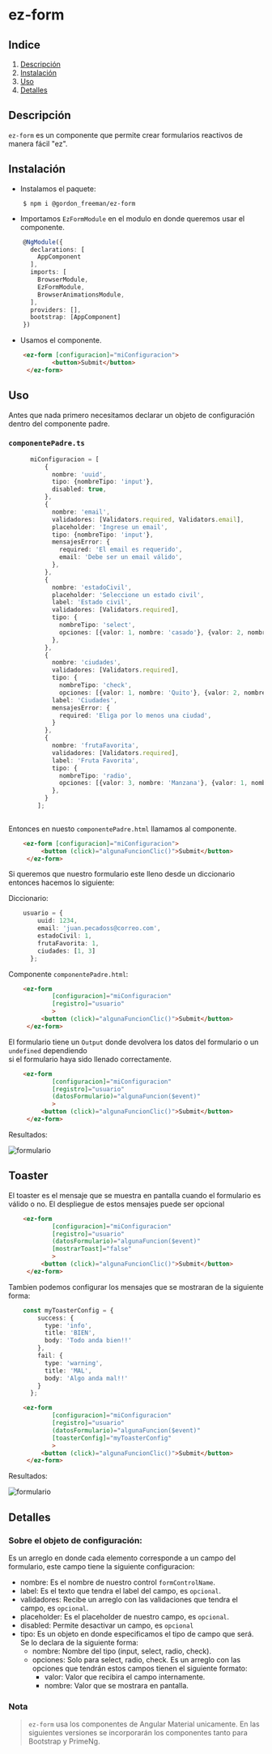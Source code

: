# ez-form  
## Indice  
1. [Descripción](#descripción)  
2. [Instalación](#instalación)  
3. [Uso](#uso)  
4. [Detalles](#detalles)  
  
## Descripción  
`ez-form` es un componente que permite crear formularios reactivos de manera fácil "ez".  
  
## Instalación  
* Instalamos el paquete:   
  
```shell script  
    $ npm i @gordon_freeman/ez-form  
```  
  
* Importamos `EzFormModule` en el modulo en donde queremos usar el componente.  
  
```typescript  
    @NgModule({  
      declarations: [  
        AppComponent  
      ],  
      imports: [  
        BrowserModule,  
        EzFormModule,  
        BrowserAnimationsModule,  
      ],  
      providers: [],  
      bootstrap: [AppComponent]  
    })  
```  
  
* Usamos el componente.  
  
```html  
    <ez-form [configuracion]="miConfiguracion">  
            <button>Submit</button>  
     </ez-form>  
```  
## Uso  
Antes que nada primero necesitamos declarar un objeto de configuración   
dentro del componente padre.  
  
### `componentePadre.ts`  
```typescript  
      miConfiguracion = [
          {
            nombre: 'uuid',
            tipo: {nombreTipo: 'input'},
            disabled: true,
          },
          {
            nombre: 'email',
            validadores: [Validators.required, Validators.email],
            placeholder: 'Ingrese un email',
            tipo: {nombreTipo: 'input'},
            mensajesError: {
              required: 'El email es requerido',
              email: 'Debe ser un email válido',
            },
          },
          {
            nombre: 'estadoCivil',
            placeholder: 'Seleccione un estado civil',
            label: 'Estado civil',
            validadores: [Validators.required],
            tipo: {
              nombreTipo: 'select',
              opciones: [{valor: 1, nombre: 'casado'}, {valor: 2, nombre: 'soltero'}]
            },
          },
          {
            nombre: 'ciudades',
            validadores: [Validators.required],
            tipo: {
              nombreTipo: 'check',
              opciones: [{valor: 1, nombre: 'Quito'}, {valor: 2, nombre: 'Cuenca'}, {nombre: 'Ambato', valor: 3}]},
            label: 'Ciudades',
            mensajesError: {
              required: 'Eliga por lo menos una ciudad',
            }
          },
          {
            nombre: 'frutaFavorita',
            validadores: [Validators.required],
            label: 'Fruta Favorita',
            tipo: {
              nombreTipo: 'radio',
              opciones: [{valor: 3, nombre: 'Manzana'}, {valor: 1, nombre: 'Pera'}, {valor: 2, nombre: 'Piña'}],
            },
          }
        ];
  
```  
  
Entonces en nuesto `componentePadre.html` llamamos al componente.  
  
```html  
    <ez-form [configuracion]="miConfiguracion">  
         <button (click)="algunaFuncionClic()">Submit</button>  
     </ez-form>  
```  
  
Si queremos que nuestro formulario este lleno desde un diccionario entonces hacemos lo siguiente:  
  
Diccionario:   
  
```typescript  
    usuario = {
        uuid: 1234,
        email: 'juan.pecadoss@correo.com',
        estadoCivil: 1,
        frutaFavorita: 1,
        ciudades: [1, 3]
      };
```  
  
Componente `componentePadre.html`:  
  
```html  
    <ez-form   
            [configuracion]="miConfiguracion"  
            [registro]="usuario"  
            >  
         <button (click)="algunaFuncionClic()">Submit</button>  
     </ez-form>  
```  
  
El formulario tiene un  `Output` donde devolvera los datos del formulario o un `undefined` dependiendo  
si el formulario haya sido llenado correctamente.  
  
  
```html  
    <ez-form   
            [configuracion]="miConfiguracion"  
            [registro]="usuario"  
            (datosFormulario)="algunaFuncion($event)"  
            >  
         <button (click)="algunaFuncionClic()">Submit</button>  
     </ez-form>  
```  
Resultados:   
  
![formulario](https://github.com/velascoandrs/repo-de-imagenes/blob/master/formulario-2.1.PNG?raw=true)  
  
## Toaster
El toaster es el mensaje que se muestra en pantalla cuando el formulario es válido o no. 
El despliegue de estos mensajes puede ser opcional
```html  
    <ez-form   
            [configuracion]="miConfiguracion"  
            [registro]="usuario"  
            (datosFormulario)="algunaFuncion($event)" 
            [mostrarToast]="false" 
            >  
         <button (click)="algunaFuncionClic()">Submit</button>  
     </ez-form>  
```
Tambien podemos configurar los mensajes que se mostraran de la siguiente forma:
```typescript
    const myToasterConfig = {
        success: {
          type: 'info',
          title: 'BIEN',
          body: 'Todo anda bien!!'
        },
        fail: {
          type: 'warning',
          title: 'MAL',
          body: 'Algo anda mal!!'
        }
      };
```    

```html  
    <ez-form   
            [configuracion]="miConfiguracion"  
            [registro]="usuario"  
            (datosFormulario)="algunaFuncion($event)" 
            [toasterConfig]="myToasterConfig"
            >  
         <button (click)="algunaFuncionClic()">Submit</button>  
     </ez-form>  
```
Resultados: 

![formulario](https://github.com/velascoandrs/repo-de-imagenes/blob/master/formulario-2.2.PNG?raw=true)

## Detalles  
  
### Sobre el objeto de configuración:  
  
Es un arreglo en donde cada elemento corresponde a un campo del formulario, este campo tiene la siguiente configuracion:  
* nombre: Es el nombre de nuestro control `formControlName`.  
* label: Es el texto que tendra el label del campo, es `opcional`.  
* validadores: Recibe un arreglo con las validaciones que tendra el campo, es `opcional`.  
* placeholder: Es el placeholder de nuestro campo, es `opcional`.  
* disabled: Permite desactivar un campo, es `opcional`
* tipo: Es un objeto en donde especificamos el tipo de campo que será. Se lo declara de la siguiente forma:  
  * nombre: Nombre del tipo (input, select, radio, check).  
  * opciones: Solo para select, radio, check. Es un arreglo con las opciones que tendrán estos campos tienen el siguiente formato:  
      * valor: Valor que recibira el campo internamente.  
      * nombre: Valor que se mostrara en pantalla.  
       
  
### Nota  
> `ez-form` usa los componentes de Angular Material unicamente. En las siguientes versiones se incorporarán los componentes tanto para Bootstrap y PrimeNg.
